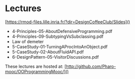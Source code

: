 # Lectures

[https://rmod-files.lille.inria.fr/?dir=DesignCoffeeClub/Slides]()

- 4-Principles-05-AboutDefensiveProgramming.pdf
- 4-Principles-09-SubtypingVsSubclassing.pdf
- Law of demeter
- 5-CaseStudy-01-TurningAProcIntoAnObject.pdf	
- 5-CaseStudy-02-AboutFluidAPI.pdf
- 6-DesignPattern-05-VisitorDiscussions.pdf


These lectures are hosted at: 
	[http://github.com/Pharo-mooc/OOProgrammingMooc/]()
